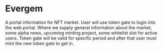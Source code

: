 # Evergem
A portal information for NFT market. User will use token gate to login into the web portal. Where we supply general information about the market, some alpha news, upcoming minting project, some whitelist slot for active users.
Token gate will be valid for specific period and after that user must mint the new token gate to get in.

